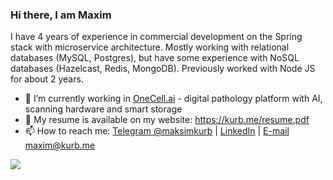 ### Hi there, I am Maxim

I have 4 years of experience in commercial development on the Spring stack with microservice architecture. Mostly working with relational databases (MySQL, Postgres), but have some experience with NoSQL databases (Hazelcast, Redis, MongoDB). Previously worked with Node JS for about 2 years.


- 🔭 I’m currently working in [OneCell.ai](https://onecell.ai/en) - digital pathology platform with AI, scanning hardware and smart storage
- 📄 My resume is available on my website: https://kurb.me/resume.pdf
- 📫 How to reach me: [Telegram @maksimkurb](https://t.me/maksimkurb) | [LinkedIn](https://www.linkedin.com/in/maxim-kurbatov/) | [E-mail maxim@kurb.me](mailto:maxim@kurb.me)

![](https://hit.yhype.me/github/profile?user_id=1351924)
<!--
**maksimkurb/maksimkurb** is a ✨ _special_ ✨ repository because its `README.md` (this file) appears on your GitHub profile.

Here are some ideas to get you started:

- 🔭 I’m currently working on ...
- 🌱 I’m currently learning ...
- 👯 I’m looking to collaborate on ...
- 🤔 I’m looking for help with ...
- 💬 Ask me about ...
- 📫 How to reach me: ...
- 😄 Pronouns: ...
- ⚡ Fun fact: ...
-->

